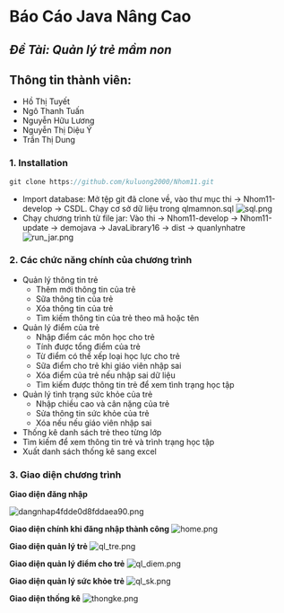 # Báo Cáo Java Nâng Cao
## _Đề Tài: Quản lý trẻ mầm non_
## Thông tin thành viên:
- Hồ Thị Tuyết
- Ngô Thanh Tuấn
- Nguyễn Hữu Lương
- Nguyễn Thị Diệu Ý
- Trần Thị Dung

### 1. Installation
```Java
git clone https://github.com/kuluong2000/Nhom11.git
```
- Import database:
Mở tệp git đã clone về, vào thư mục thi -> Nhom11-develop -> CSDL. Chạy cơ sở dữ liệu trong qlmamnon.sql
![sql.png](https://marsurl.com/images/2021/06/02/sql.png)
- Chạy chương trình từ file jar:
Vào  thi -> Nhom11-develop -> Nhom11-update -> demojava -> JavaLibrary16 -> dist -> quanlynhatre
![run_jar.png](https://marsurl.com/images/2021/06/02/run_jar.png)

### 2. Các chức năng chính của chương trình
- Quản lý thông tin trẻ
    - Thêm mới thông tin của trẻ
    - Sữa thông tin của trẻ
    - Xóa thông tin của trẻ
    - Tìm kiếm thông tin của trẻ theo mã hoặc tên
- Quản lý điểm của trẻ
    - Nhập điểm các môn học cho trẻ
    - Tính được tổng điểm của trẻ
    - Từ điểm có thể xếp loại học lực cho trẻ
    - Sữa điểm cho trẻ khi giáo viên nhập sai
    - Xóa điểm của trẻ nếu nhập sai dữ liệu
    - Tìm kiếm được thông tin trẻ để xem tình trạng học tập
- Quản lý tình trạng sức khỏe của trẻ
    - Nhập chiều cao và cân nặng của trẻ
    - Sửa thông tin sức khỏe của trẻ
    - Xóa nếu nếu giáo viên nhập sai
- Thống kê danh sách trẻ theo từng lớp
- Tìm kiếm để xem thông tin trẻ và trình trạng học tập 
- Xuất danh sách thống kê sang excel

### 3. Giao diện chương trình
**Giao diện đăng nhập**

![dangnhap4fdde0d8fddaea90.png](https://marsurl.com/images/2021/06/02/dangnhap4fdde0d8fddaea90.png)

**Giao diện chính khi đăng nhập thành công**
![home.png](https://marsurl.com/images/2021/06/02/home.png)

**Giao diện quản lý trẻ**
![ql_tre.png](https://marsurl.com/images/2021/06/02/ql_tre.png)

**Giao diện quản lý điểm cho trẻ**
![ql_diem.png](https://marsurl.com/images/2021/06/02/ql_diem.png)

**Giao diện quản lý sức khỏe trẻ**
![ql_sk.png](https://marsurl.com/images/2021/06/02/ql_sk.png)

**Giao diện thống kê**
![thongke.png](https://marsurl.com/images/2021/06/02/thongke.png)
